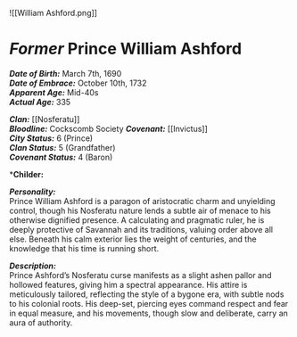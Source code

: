 ![[William Ashford.png]]
# *Former* Prince William Ashford  
***Date of Birth:*** March 7th, 1690  
***Date of Embrace:*** October 10th, 1732  
***Apparent Age:*** Mid-40s  
***Actual Age:*** 335  

***Clan:*** [[Nosferatu]]  
***Bloodline:***  Cockscomb Society
***Covenant:*** [[Invictus]]  
***City Status:*** 6 (Prince)  
***Clan Status:*** 5 (Grandfather)  
***Covenant Status:*** 4 (Baron)  

***Childer:**

***Personality:***  
Prince William Ashford is a paragon of aristocratic charm and unyielding control, though his Nosferatu nature lends a subtle air of menace to his otherwise dignified presence. A calculating and pragmatic ruler, he is deeply protective of Savannah and its traditions, valuing order above all else. Beneath his calm exterior lies the weight of centuries, and the knowledge that his time is running short.  

***Description:***  
Prince Ashford’s Nosferatu curse manifests as a slight ashen pallor and hollowed features, giving him a spectral appearance. His attire is meticulously tailored, reflecting the style of a bygone era, with subtle nods to his colonial roots. His deep-set, piercing eyes command respect and fear in equal measure, and his movements, though slow and deliberate, carry an aura of authority.
